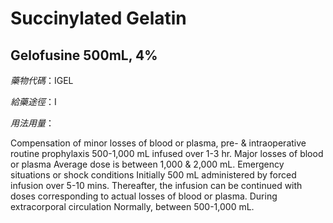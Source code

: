 # Succinylated Gelatin

## Gelofusine 500mL, 4%

*藥物代碼*：IGEL

*給藥途徑*：I

*用法用量*：

Compensation of minor losses of blood or plasma, pre- & intraoperative routine prophylaxis 500-1,000 mL infused over 1-3 hr. Major losses of blood or plasma Average dose is between 1,000 & 2,000 mL. Emergency situations or shock conditions Initially 500 mL administered by forced infusion over 5-10 mins. Thereafter, the infusion can be continued with doses corresponding to actual losses of blood or plasma. During extracorporal circulation Normally, between 500-1,000 mL.

